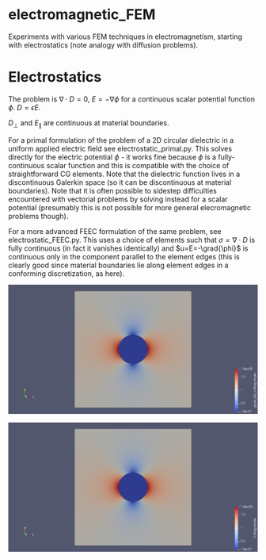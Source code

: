 # electromagnetic_FEM
Experiments with various FEM techniques in electromagnetism, starting with electrostatics (note analogy with diffusion problems).

# Electrostatics

The problem is $\nabla \cdot D = 0$, $E=-\nabla \phi$ for a continuous scalar potential function $\phi$.  $D= \epsilon E$.

$D_{\perp}$ and $E_{\parallel}$ are continuous at material boundaries.  

For a primal formulation of the problem of a 2D circular dielectric in a uniform applied electric field see electrostatic_primal.py.  This solves directly for the electric potential $\phi$ - it works fine because $\phi$ is a fully-continuous scalar function and this is compatible with the choice of straightforward CG elements.  Note that the dielectric function lives in a discontinuous Galerkin space (so it can be discontinuous at material boundaries).  Note that it is often possible to sidestep difficulties encountered with vectorial problems by solving instead for a scalar potential (presumably this is not possible for more general elecromagnetic problems though).

For a more advanced FEEC formulation of the same problem, see electrostatic_FEEC.py.  This uses a choice of elements such that $\sigma=\nabla \cdot D$ is fully continuous (in fact it vanishes identically) and $u=E=-\grad{\phi}$ is continuous only in the component parallel to the element edges (this is clearly good since material boundaries lie along element edges in a conforming discretization, as here).

![E_magnitude_primal](png/E_magnitude_primal.png "Magnitude of the electric field from the primal solution.")

![E_magnitude_FEEC](png/E_magnitude_FEEC.png "Magnitude of the electric field from the FEEC solution as described in the text.")
